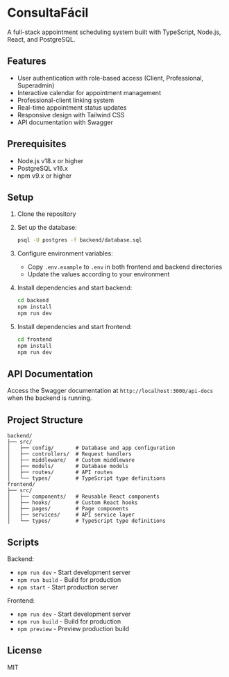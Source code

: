 # ConsultaFácil

A full-stack appointment scheduling system built with TypeScript, Node.js, React, and PostgreSQL.

## Features

- User authentication with role-based access (Client, Professional, Superadmin)
- Interactive calendar for appointment management
- Professional-client linking system
- Real-time appointment status updates
- Responsive design with Tailwind CSS
- API documentation with Swagger

## Prerequisites

- Node.js v18.x or higher
- PostgreSQL v16.x
- npm v9.x or higher

## Setup

1. Clone the repository
2. Set up the database:
   ```bash
   psql -U postgres -f backend/database.sql
   ```

3. Configure environment variables:
   - Copy `.env.example` to `.env` in both frontend and backend directories
   - Update the values according to your environment

4. Install dependencies and start backend:
   ```bash
   cd backend
   npm install
   npm run dev
   ```

5. Install dependencies and start frontend:
   ```bash
   cd frontend
   npm install
   npm run dev
   ```

## API Documentation

Access the Swagger documentation at `http://localhost:3000/api-docs` when the backend is running.

## Project Structure

```
backend/
├── src/
│   ├── config/       # Database and app configuration
│   ├── controllers/  # Request handlers
│   ├── middleware/   # Custom middleware
│   ├── models/       # Database models
│   ├── routes/       # API routes
│   └── types/        # TypeScript type definitions
frontend/
├── src/
│   ├── components/   # Reusable React components
│   ├── hooks/        # Custom React hooks
│   ├── pages/        # Page components
│   ├── services/     # API service layer
│   └── types/        # TypeScript type definitions
```

## Scripts

Backend:
- `npm run dev` - Start development server
- `npm run build` - Build for production
- `npm start` - Start production server

Frontend:
- `npm run dev` - Start development server
- `npm run build` - Build for production
- `npm preview` - Preview production build

## License

MIT
